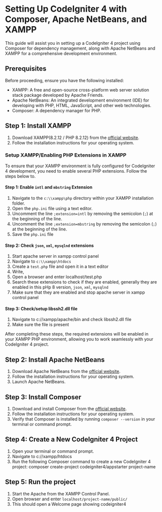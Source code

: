 # Setting Up CodeIgniter 4 with Composer, Apache NetBeans, and XAMPP

This guide will assist you in setting up a CodeIgniter 4 project using Composer for dependency management, along with Apache NetBeans and XAMPP for a comprehensive development environment.

## Prerequisites

Before proceeding, ensure you have the following installed:

- XAMPP: A free and open-source cross-platform web server solution stack package developed by Apache Friends.
- Apache NetBeans: An integrated development environment (IDE) for developing with PHP, HTML, JavaScript, and other web technologies.
- Composer: A dependency manager for PHP.

## Step 1: Install XAMPP

1. Download XAMPP(8.2.12 / PHP 8.2.12) from the [official website](https://sourceforge.net/projects/xampp/files/XAMPP%20Windows/8.2.12/xampp-windows-x64-8.2.12-0-VS16-installer.exe/download).
2. Follow the installation instructions for your operating system.


### Setup XAMPP/Enabling PHP Extensions in XAMPP

To ensure that your XAMPP environment is fully configured for CodeIgniter 4 development, you need to enable several PHP extensions. Follow the steps below to.

#### Step 1: Enable `intl` and `mbstring` Extension

1. Navigate to the `c:\\xampp\php` directory within your XAMPP installation folder.
2. Open the `php.ini` file using a text editor.
3. Uncomment the line `;extension=intl` by removing the semicolon (`;`) at the beginning of the line.
4. Uncomment the line `;extension=mbstring` by removing the semicolon (`;`) at the beginning of the line.
5. Save the `php.ini` file

#### Step 2: Check `json`, `xml`, `mysqlnd` extensions

1. Start apache server in xampp control panel
2. Navigate to `c:\\xampp\htdocs`
3. Create a `test.php` file and open it in a text editor
4. Write,
    <?php 
        echo phpinfo();
    ?>
5. Open a browser and enter  localhost/test.php
6. Search these extensions to check if they are enabled, generally they are enabled in this pHp 8 version,
    `json`, `xml`, `mysqlnd`
7. Make sure that they are enabled and stop apache server in xampp control panel

#### Step 3: Check/setup libssh2.dll file

1. Navigate to c://xampp/apache/bin and check libssh2.dll file
2. Make sure the file is present

After completing these steps, the required extensions will be enabled in your XAMPP PHP environment, allowing you to work seamlessly with your CodeIgniter 4 project.


## Step 2: Install Apache NetBeans

1. Download Apache NetBeans from the [official website](https://dlcdn.apache.org/netbeans/netbeans-installers/21/Apache-NetBeans-21-bin-windows-x64.exe).
2. Follow the installation instructions for your operating system.
3. Launch Apache NetBeans.

## Step 3: Install Composer

1. Download and install Composer from the [official website](https://getcomposer.org/Composer-Setup.exe).
2. Follow the installation instructions for your operating system.
3. Verify that Composer is installed by running `composer --version` in your terminal or command prompt.

## Step 4: Create a New CodeIgniter 4 Project

1. Open your terminal or command prompt.
2. Navigate to c://xampp/htdocs
3. Run the following Composer command to create a new CodeIgniter 4 project:
    composer create-project codeigniter4/appstarter project-name

## Step 5: Run the project

1. Start the Apache from the XAMPP Control Panel.
2. Open browser and enter `localhost/project-name/public/`
3. This should open a Welcome page showing codeigniter4

